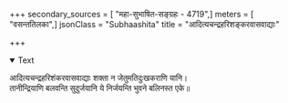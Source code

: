 +++
secondary_sources = [ "महा-सुभाषित-सङ्ग्रहः - 4719",]
meters = [ "वसन्ततिलका",]
jsonClass = "Subhaashita"
title = "आदित्यचन्द्रहरिशङ्करवासवाद्याः"

+++

<details open><summary>Text</summary>

आदित्यचन्द्रहरिशंकरवासवाद्याः शक्ता न जेतुमतिदुःखकराणि यानि।  
तानीन्द्रियाणि बलवन्ति सुदुर्जयानि ये निर्जयन्ति भुवने बलिनस्त एके॥
</details>
